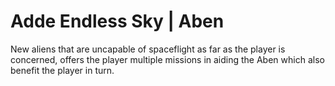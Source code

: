 # Adde Endless Sky | Aben
New aliens that are uncapable of spaceflight as far as the player is concerned, offers the player multiple missions in aiding the Aben which also benefit the player in turn.